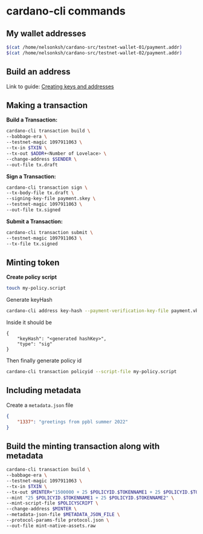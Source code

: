 # cardano-cli commands

## My wallet addresses
```Bash
$(cat /home/nelsonksh/cardano-src/testnet-wallet-01/payment.addr)
$(cat /home/nelsonksh/cardano-src/testnet-wallet-02/payment.addr)
```

## Build an address
Link to guide: [Creating keys and addresses](https://developers.cardano.org/docs/stake-pool-course/handbook/keys-addresses/)

## Making a transaction
**Build a Transaction:**
```Bash
cardano-cli transaction build \
--babbage-era \
--testnet-magic 1097911063 \
--tx-in $TXIN \
--tx-out $ADDR+<Number of Lovelace> \
--change-address $SENDER \
--out-file tx.draft
```
**Sign a Transaction:**
```Bash
cardano-cli transaction sign \
--tx-body-file tx.draft \
--signing-key-file payment.skey \
--testnet-magic 1097911063 \
--out-file tx.signed
```
**Submit a Transaction:**
```Bash
cardano-cli transaction submit \
--testnet-magic 1097911063 \
--tx-file tx.signed
```


## Minting token
**Create policy script**
```Bash
touch my-policy.script
```
Generate keyHash
```Bash
cardano-cli address key-hash --payment-verification-key-file payment.vkey
```
Inside it should be
```text
{
    "keyHash": "<generated hashKey>",
    "type": "sig"
}
```
Then finally generate policy id
```Bash
cardano-cli transaction policyid --script-file my-policy.script
```

## Including metadata
Create a `metadata.json` file
```json
{
    "1337": "greetings from ppbl summer 2022"
}
```


## Build the minting transaction along with metadata
```Bash
cardano-cli transaction build \
--babbage-era \
--testnet-magic 1097911063 \
--tx-in $TXIN \
--tx-out $MINTER+"1500000 + 25 $POLICYID.$TOKENNAME1 + 25 $POLICYID.$TOKENNAME2" \
--mint "25 $POLICYID.$TOKENNAME1 + 25 $POLICYID.$TOKENNAME2" \
--mint-script-file $POLICYSCRIPT \
--change-address $MINTER \
--metadata-json-file $METADATA_JSON_FILE \
--protocol-params-file protocol.json \
--out-file mint-native-assets.raw
```



